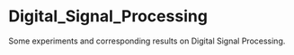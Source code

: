 # Digital_Signal_Processing
Some experiments and corresponding results on Digital Signal Processing.
